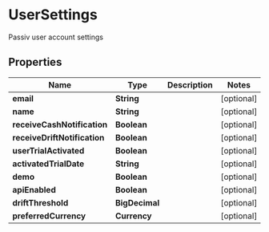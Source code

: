 

# UserSettings

Passiv user account settings

## Properties

| Name | Type | Description | Notes |
|------------ | ------------- | ------------- | -------------|
|**email** | **String** |  |  [optional] |
|**name** | **String** |  |  [optional] |
|**receiveCashNotification** | **Boolean** |  |  [optional] |
|**receiveDriftNotification** | **Boolean** |  |  [optional] |
|**userTrialActivated** | **Boolean** |  |  [optional] |
|**activatedTrialDate** | **String** |  |  [optional] |
|**demo** | **Boolean** |  |  [optional] |
|**apiEnabled** | **Boolean** |  |  [optional] |
|**driftThreshold** | **BigDecimal** |  |  [optional] |
|**preferredCurrency** | **Currency** |  |  [optional] |



